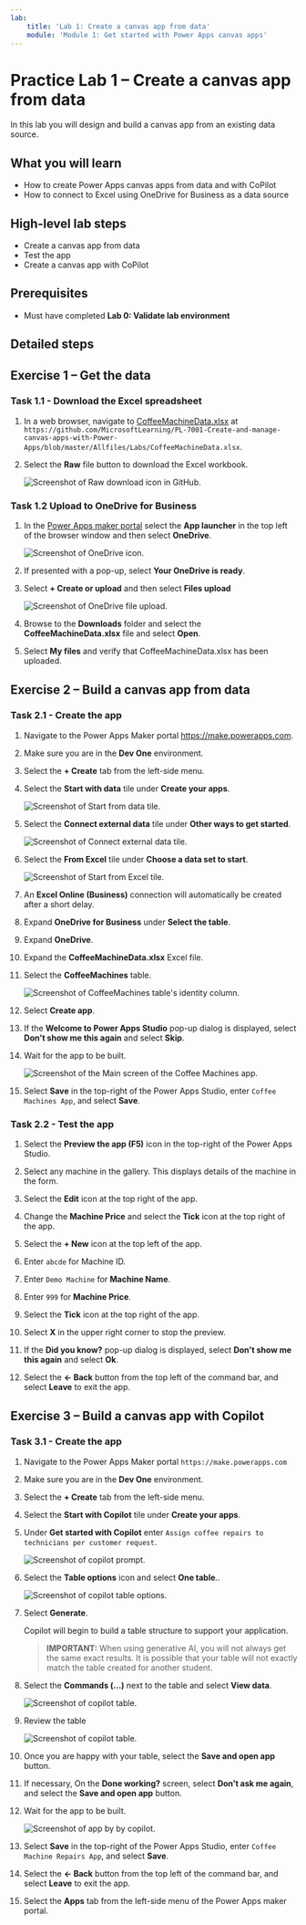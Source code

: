 ```yaml
---
lab:
    title: 'Lab 1: Create a canvas app from data'
    module: 'Module 1: Get started with Power Apps canvas apps'
---
```


# Practice Lab 1 – Create a canvas app from data

In this lab you will design and build a canvas app from an existing data source.

## What you will learn

- How to create Power Apps canvas apps from data and with CoPilot
- How to connect to Excel using OneDrive for Business as a data source

## High-level lab steps

- Create a canvas app from data
- Test the app
- Create a canvas app with CoPilot
  
## Prerequisites

- Must have completed **Lab 0: Validate lab environment**

## Detailed steps

## Exercise 1 – Get the data

### Task 1.1 - Download the Excel spreadsheet

1. In a web browser, navigate to [CoffeeMachineData.xlsx](https://github.com/MicrosoftLearning/PL-7001-Create-and-manage-canvas-apps-with-Power-Apps/blob/master/Allfiles/Labs/CoffeeMachineData.xlsx) at `https://github.com/MicrosoftLearning/PL-7001-Create-and-manage-canvas-apps-with-Power-Apps/blob/master/Allfiles/Labs/CoffeeMachineData.xlsx`.

1. Select the **Raw** file button to download the Excel workbook.

    ![Screenshot of Raw download icon in GitHub.](../media/raw-download.png)

### Task 1.2 Upload to OneDrive for Business

1. In the [Power Apps maker portal](https://make.powerapps.com) select the **App launcher** in the top left of the browser window and then select **OneDrive**.

    ![Screenshot of OneDrive icon.](../media/select-onedrive.png)

1. If presented with a pop-up, select **Your OneDrive is ready**.

1. Select **+ Create or upload** and then select **Files upload**

    ![Screenshot of OneDrive file upload.](../media/select-onedrive-upload.png)

1. Browse to the **Downloads** folder and select the **CoffeeMachineData.xlsx** file and select **Open**.

1. Select **My files** and verify that CoffeeMachineData.xlsx has been uploaded.

## Exercise 2 – Build a canvas app from data

### Task 2.1 - Create the app

1. Navigate to the Power Apps Maker portal <https://make.powerapps.com>.

1. Make sure you are in the **Dev One** environment.

1. Select the **+ Create** tab from the left-side menu.

1. Select the **Start with data** tile under **Create your apps**.

    ![Screenshot of Start from data tile.](../media/start-with-data.png)

1. Select the **Connect external data** tile under **Other ways to get started**.

    ![Screenshot of Connect external data tile.](../media/connect-external-data.png)

1. Select the **From Excel** tile under **Choose a data set to start**.

    ![Screenshot of Start from Excel tile.](../media/from-excel.png)

1. An **Excel Online (Business)** connection will automatically be created after a short delay.

1. Expand **OneDrive for Business** under **Select the table**.

1. Expand **OneDrive**.

1. Expand the **CoffeeMachineData.xlsx** Excel file.

1. Select the **CoffeeMachines** table.

    ![Screenshot of CoffeeMachines table's identity column.](../media/coffeemachines-table.png)

1. Select **Create app**.

1. If the **Welcome to Power Apps Studio** pop-up dialog is displayed, select **Don't show me this again** and select **Skip**.

1. Wait for the app to be built.

    ![Screenshot of the Main screen of the Coffee Machines app.](../media/coffee-machines-app.png)

1. Select **Save** in the top-right of the Power Apps Studio, enter `Coffee Machines App`, and select **Save**.

### Task 2.2 - Test the app

1. Select the **Preview the app (F5)** icon in the top-right of the Power Apps Studio.

1. Select any machine in the gallery. This displays details of the machine in the form.

1. Select the **Edit** icon at the top right of the app.

1. Change the **Machine Price** and select the **Tick** icon at the top right of the app.

1. Select the **+ New** icon at the top left of the app.

1. Enter `abcde` for Machine ID.

1. Enter `Demo Machine` for **Machine Name**.

1. Enter `999` for **Machine Price**.

1. Select the **Tick** icon at the top right of the app.

1. Select **X** in the upper right corner to stop the preview.

1. If the **Did you know?** pop-up dialog is displayed, select **Don't show me this again** and select **Ok**.

1. Select the **<- Back** button from the top left of the command bar, and select **Leave** to exit the app.

## Exercise 3 – Build a canvas app with Copilot

### Task 3.1 - Create the app

1. Navigate to the Power Apps Maker portal `https://make.powerapps.com`

1. Make sure you are in the **Dev One** environment.

1. Select the **+ Create** tab from the left-side menu.

1. Select the **Start with Copilot** tile under **Create your apps**.

1. Under **Get started with Copilot** enter `Assign coffee repairs to technicians per customer request`.

    ![Screenshot of copilot prompt.](../media/copilot-prompt.png)

1. Select the **Table options** icon and select **One table**..

    ![Screenshot of copilot table options.](../media/copilot-table-options.png)

1. Select **Generate**.

    Copilot will begin to build a table structure to support your application.

    > **IMPORTANT:**
    > When using generative AI, you will not always get the same exact results. It is possible that your table will not exactly match the table created for another student.

1. Select the **Commands (...)** next to the table and select **View data**.

    ![Screenshot of copilot table.](../media/copilot-table-view-data.png)

1. Review the table

    ![Screenshot of copilot table.](../media/copilot-table.png)

1. Once you are happy with your table, select the **Save and open app** button.

1. If necessary, On the **Done working?** screen, select **Don’t ask me again**, and select the **Save and open app** button.

1. Wait for the app to be built.

    ![Screenshot of app by by copilot.](../media/copilot-app.png)

1. Select **Save** in the top-right of the Power Apps Studio, enter `Coffee Machine Repairs App`, and select **Save**.

1. Select the **<- Back** button from the top left of the command bar, and select **Leave** to exit the app.

1. Select the **Apps** tab from the left-side menu of the Power Apps maker portal.
